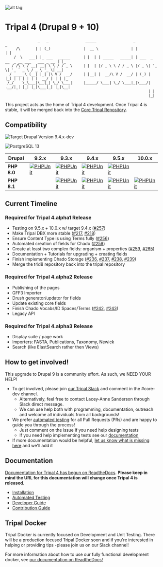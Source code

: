 ![alt tag](https://raw.githubusercontent.com/tripal/tripal/7.x-3.x/tripal/theme/images/tripal_logo.png)

# Tripal 4 (Drupal 9 + 10)

                   _   _                 _____                 _                                  _   
         /\       | | (_)               |  __ \               | |                                | |  
        /  \   ___| |_ ___   _____      | |  | | _____   _____| | ___  _ __  _ __ ___   ___ _ __ | |_ 
       / /\ \ / __| __| \ \ / / _ \     | |  | |/ _ \ \ / / _ \ |/ _ \| '_ \| '_ ` _ \ / _ \ '_ \| __|
      / ____ \ (__| |_| |\ V /  __/     | |__| |  __/\ V /  __/ | (_) | |_) | | | | | |  __/ | | | |_ 
     /_/    \_\___|\__|_| \_/ \___|     |_____/ \___| \_/ \___|_|\___/| .__/|_| |_| |_|\___|_| |_|\__|
                                                                      | |                             
                                                                      |_|                             


This project acts as the home of Tripal 4 development. Once Tripal 4 is stable, it will be merged back into the [Core Tripal Repository](https://github.com/tripal/tripal).

## Compatibility

![Target Drupal Version 9.4.x-dev](https://img.shields.io/badge/Target%20Drupal%20Version-9.4.x-informational)

![PostgreSQL 13](https://img.shields.io/badge/PostreSQL-13-success)

| Drupal      | 9.2.x                                                                                                                                                                    | 9.3.x                                                                                                                                                                        | 9.4.x                                                                                                                                                                        | 9.5.x                                                                                                                                                                        | 10.0.x                                                                                                                                                                         |
|-------------|--------------------------------------------------------------------------------------------------------------------------------------------------------------------------|------------------------------------------------------------------------------------------------------------------------------------------------------------------------------|------------------------------------------------------------------------------------------------------------------------------------------------------------------------------|------------------------------------------------------------------------------------------------------------------------------------------------------------------------------|--------------------------------------------------------------------------------------------------------------------------------------------------------------------------------|
| **PHP 8.0** | [![PHPUnit](https://github.com/tripal/t4d8/actions/workflows/phpunit-php8-D9-2x.yml/badge.svg)](https://github.com/tripal/t4d8/actions/workflows/phpunit-php8-D9-2x.yml) | [![PHPUnit](https://github.com/tripal/t4d8/actions/workflows/phpunit-php8-D9-3x.yml/badge.svg)](https://github.com/tripal/t4d8/actions/workflows/phpunit-php8-D9-3x.yml)     | [![PHPUnit](https://github.com/tripal/t4d8/actions/workflows/phpunit-php8-D9-4x.yml/badge.svg)](https://github.com/tripal/t4d8/actions/workflows/phpunit-php8-D9-4x.yml)     | [![PHPUnit](https://github.com/tripal/t4d8/actions/workflows/phpunit-php8-D9-5x.yml/badge.svg)](https://github.com/tripal/t4d8/actions/workflows/phpunit-php8-D9-5x.yml)     |                                                                                                                                                                                |
| **PHP 8.1** |                                                                                                                                                                          | [![PHPUnit](https://github.com/tripal/t4d8/actions/workflows/phpunit-php8.1-D9-3x.yml/badge.svg)](https://github.com/tripal/t4d8/actions/workflows/phpunit-php8.1-D9-3x.yml) | [![PHPUnit](https://github.com/tripal/t4d8/actions/workflows/phpunit-php8.1-D9-4x.yml/badge.svg)](https://github.com/tripal/t4d8/actions/workflows/phpunit-php8.1-D9-4x.yml) | [![PHPUnit](https://github.com/tripal/t4d8/actions/workflows/phpunit-php8.1-D9-5x.yml/badge.svg)](https://github.com/tripal/t4d8/actions/workflows/phpunit-php8.1-D9-5x.yml) | [![PHPUnit](https://github.com/tripal/t4d8/actions/workflows/phpunit-php8.1-D10-0x.yml/badge.svg)](https://github.com/tripal/t4d8/actions/workflows/phpunit-php8.1-D10-0x.yml) |


## Current Timeline

### Required for Tripal 4.alpha1 Release

- Testing on 9.5.x + 10.0.x w/ target 9.4.x ([#257](https://github.com/tripal/t4d8/issues/257))
- Make Tripal DBX more stable ([#217](https://github.com/tripal/t4d8/issues/217), [#218](https://github.com/tripal/t4d8/issues/218))
- Ensure Content Type is using Terms fully ([#256](https://github.com/tripal/t4d8/issues/256))
- Automated creation of fields for Chado ([#258](https://github.com/tripal/t4d8/issues/258))
- Create at least two complex fields: organism + properties ([#259](https://github.com/tripal/t4d8/issues/259), [#265](https://github.com/tripal/t4d8/issues/265))
- Documentation + Tutorials for upgrading + creating fields
- Finish implementing Chado Storage ([#236](https://github.com/tripal/t4d8/issues/236), [#237](https://github.com/tripal/t4d8/issues/237), [#238](https://github.com/tripal/t4d8/issues/238), [#239](https://github.com/tripal/t4d8/issues/239))
- Merge the t4d8 repository back into the tripal repository

### Required for Tripal 4.alpha2 Release

- Publishing of the pages
- GFF3 Importer
- Drush generator/updator for fields
- Update existing core fields
- Finish Chado Vocabs/ID Spaces/Terms ([#242](https://github.com/tripal/t4d8/issues/242), [#243](https://github.com/tripal/t4d8/issues/243))
- Legacy API

### Required for Tripal 4.alpha3 Release

- Display suite / page work
- Importers: FASTA, Publications, Taxonomy, Newick
- Search (like ElastSearch rather then Views)

## How to get involved!

This upgrade to Drupal 9 is a community effort. As such, we NEED YOUR HELP!

  - To get involved, please join [our Tripal Slack](http://tripal.info/join/slack) and comment in the #core-dev channel.
    - Alternatively, feel free to contact Lacey-Anne Sanderson through Slack direct message.
    - We can use help both with programming, documentation, outreach and welcome all individuals from all backgrounds!
  - We prefer [automated testing](https://tripaldoc.readthedocs.io/en/latest/dev_guide/testing.html) for all Pull Requests (PRs) and are happy to guide you through the process!
    - Just comment on the issue if you need help designing tests
    - If you need help implementing tests see our [documentation](https://tripaldoc.readthedocs.io/en/latest/dev_guide/testing.html)
  - If more documentation would be helpful, [let us know what is missing here](https://github.com/tripal/t4d8/issues/16) and we'll add it

## Documentation

[Documentation for Tripal 4 has begun on ReadtheDocs](https://tripaldoc.readthedocs.io/en/latest/dev_guide.html). **Please keep in mind the URL for this documentation will change once Tripal 4 is released.**

  - [Installation](https://tripaldoc.readthedocs.io/en/latest/install.html)
  - [Automated Testing](https://tripaldoc.readthedocs.io/en/latest/dev_guide/testing.html)
  - [Developer Guide](https://tripaldoc.readthedocs.io/en/latest/dev_guide.html)
  - [Contribution Guide](https://tripaldoc.readthedocs.io/en/latest/contributing.html)

## Tripal Docker

Tripal Docker is currently focused on Development and Unit Testing. There will be a production focused Tripal Docker soon and if you're interested in helping or providing tips -please join us on our Slack channel!

For more information about how to use our fully functional development docker, see [our documentation on ReadtheDocs!](https://tripaldoc.readthedocs.io/en/latest/install/docker.html)
